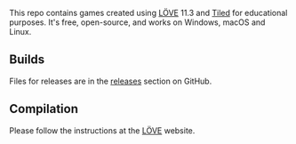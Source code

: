 This repo contains games created using [LÖVE][love] 11.3 and [Tiled][tiled] for educational purposes. It's free, open-source, and works on Windows, macOS and Linux.

Builds
------

Files for releases are in the [releases][releases] section on GitHub.

Compilation
-----------

Please follow the instructions at the [LÖVE][love] website.

[love]: https://love2d.org/
[tiled]: https://www.mapeditor.org
[releases]: https://github.com/iury/love2d_games/releases
